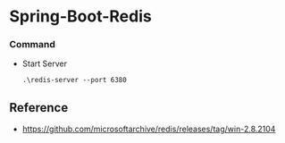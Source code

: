 # Spring-Boot-Redis

### Command 

- Start Server

      .\redis-server --port 6380

## Reference

- https://github.com/microsoftarchive/redis/releases/tag/win-2.8.2104
